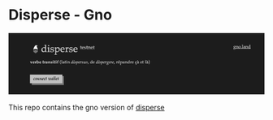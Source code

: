 # Disperse - Gno

![alt text](image.png)

This repo contains the gno version of [disperse](https://disperse.app/)